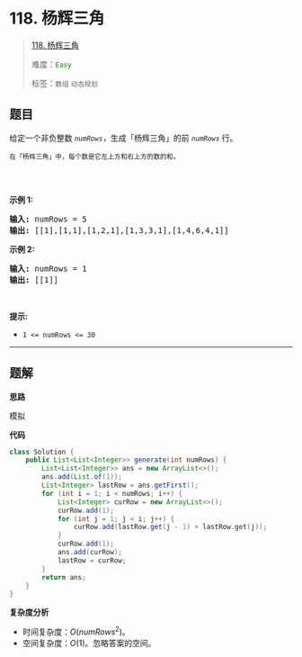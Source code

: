 # 118. 杨辉三角

> [118. 杨辉三角](https://leetcode.cn/problems/pascals-triangle/)
>
> 难度：<font color=green>`Easy`</font>
>
> 标签：`数组` `动态规划`

## 题目

<p>给定一个非负整数 <em><code>numRows</code>，</em>生成「杨辉三角」的前 <em><code>numRows</code> </em>行。</p>

<p><small>在「杨辉三角」中，每个数是它左上方和右上方的数的和。</small></p>

<p><img alt="" src="https://pic.leetcode-cn.com/1626927345-DZmfxB-PascalTriangleAnimated2.gif" /></p>

<p> </p>

<p><strong>示例 1:</strong></p>

<pre>
<strong>输入:</strong> numRows = 5
<strong>输出:</strong> [[1],[1,1],[1,2,1],[1,3,3,1],[1,4,6,4,1]]
</pre>

<p><strong>示例 2:</strong></p>

<pre>
<strong>输入:</strong> numRows = 1
<strong>输出:</strong> [[1]]
</pre>

<p> </p>

<p><strong>提示:</strong></p>

<ul>
	<li><code>1 <= numRows <= 30</code></li>
</ul>


--------------------

## 题解

**思路**

模拟

**代码**

```java
class Solution {
    public List<List<Integer>> generate(int numRows) {
        List<List<Integer>> ans = new ArrayList<>();
        ans.add(List.of(1));
        List<Integer> lastRow = ans.getFirst();
        for (int i = 1; i < numRows; i++) {
            List<Integer> curRow = new ArrayList<>();
            curRow.add(1);
            for (int j = 1; j < i; j++) {
                curRow.add(lastRow.get(j - 1) + lastRow.get(j));
            }
            curRow.add(1);
            ans.add(curRow);
            lastRow = curRow;
        }
        return ans;
    }
}
```

**复杂度分析**

- 时间复杂度：$O(numRows^2)$。
- 空间复杂度：$O(1)$。忽略答案的空间。
